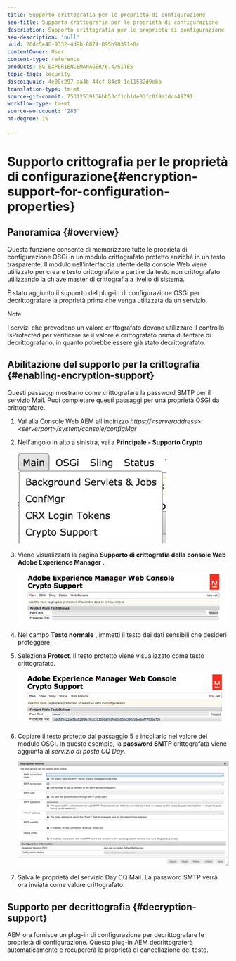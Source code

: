 ```yaml
---
title: Supporto crittografia per le proprietà di configurazione
seo-title: Supporto crittografia per le proprietà di configurazione
description: Supporto crittografia per le proprietà di configurazione
seo-description: 'null'
uuid: 26dc5e46-9332-4d9b-8874-895b90391e8c
contentOwner: User
content-type: reference
products: SG_EXPERIENCEMANAGER/6.4/SITES
topic-tags: security
discoiquuid: 4e08c297-aa4b-44cf-84c8-1e11582d9ebb
translation-type: tm+mt
source-git-commit: 75312539136bb53cf1db1de03fc0f9a1dca49791
workflow-type: tm+mt
source-wordcount: '285'
ht-degree: 1%

---
```



# Supporto crittografia per le proprietà di configurazione{#encryption-support-for-configuration-properties}

## Panoramica {#overview}

Questa funzione consente di memorizzare tutte le proprietà di configurazione OSGi in un modulo crittografato protetto anziché in un testo trasparente. Il modulo nell’interfaccia utente della console Web viene utilizzato per creare testo crittografato a partire da testo non crittografato utilizzando la chiave master di crittografia a livello di sistema.

È stato aggiunto il supporto del plug-in di configurazione OSGi per decrittografare la proprietà prima che venga utilizzata da un servizio.

>[!NOTE]
>
>I servizi che prevedono un valore crittografato devono utilizzare il controllo IsProtected per verificare se il valore è crittografato prima di tentare di decrittografarlo, in quanto potrebbe essere già stato decrittografato.

## Abilitazione del supporto per la crittografia {#enabling-encryption-support}

Questi passaggi mostrano come crittografare la password SMTP per il servizio Mail. Puoi completare questi passaggi per una proprietà OSGI da crittografare.

1. Vai alla Console Web AEM all&#39;indirizzo *https://&lt;serveraddress>:&lt;serverport>/system/console/configMgr*
1. Nell&#39;angolo in alto a sinistra, vai a **Principale - Supporto Crypto**

   ![chlimage_1-325](assets/chlimage_1-325.png)

1. Viene visualizzata la pagina **Supporto di crittografia della console Web Adobe Experience Manager** .

   ![screen_shot_2018-08-01at113417am](assets/screen_shot_2018-08-01at113417am.png)

1. Nel campo **Testo normale** , immetti il testo dei dati sensibili che desideri proteggere.
1. Seleziona **Protect**. Il testo protetto viene visualizzato come testo crittografato.

   ![screen_shot_2018-08-01at113844am](assets/screen_shot_2018-08-01at113844am.png)

1. Copiare il testo protetto dal passaggio 5 e incollarlo nel valore del modulo OSGI. In questo esempio, la **password SMTP** crittografata viene aggiunta al *servizio di posta CQ Day*.

   ![screen_shot_2016-12-18at105809pm](assets/screen_shot_2016-12-18at105809pm.png)

1. Salva le proprietà del servizio Day CQ Mail. La password SMTP verrà ora inviata come valore crittografato.

## Supporto per decrittografia {#decryption-support}

AEM ora fornisce un plug-in di configurazione per decrittografare le proprietà di configurazione. Questo plug-in AEM decrittograferà automaticamente e recupererà le proprietà di cancellazione del testo.
